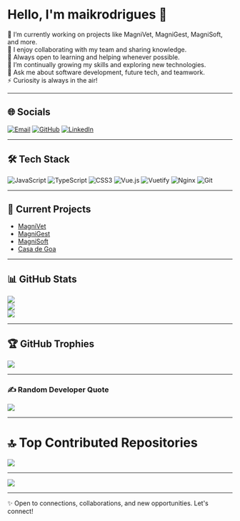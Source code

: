 <!-- Proudly created with GPRM ( https://gprm.itsvg.in ) -->

# Hello, I'm maikrodrigues 👋

🔭 I’m currently working on projects like MagniVet, MagniGest, MagniSoft, and more.  
👯 I enjoy collaborating with my team and sharing knowledge.  
🤝 Always open to learning and helping whenever possible.  
🌱 I’m continually growing my skills and exploring new technologies.  
💬 Ask me about software development, future tech, and teamwork.  
⚡ Curiosity is always in the air!

---

## 🌐 Socials

[![Email](https://img.shields.io/badge/Email-D14836?logo=gmail&logoColor=white)](mailto:maik_rr@hotmail.com)  [![GitHub](https://img.shields.io/badge/GitHub-181717?logo=github&logoColor=white)](https://github.com/maikrodrigues)  [![LinkedIn](https://img.shields.io/badge/LinkedIn-0A66C2?logo=linkedin&logoColor=white)](https://www.linkedin.com/in/maikrodrigues)

---

## 🛠️ Tech Stack

![JavaScript](https://img.shields.io/badge/javascript-%23323330.svg?style=for-the-badge&logo=javascript&logoColor=%23F7DF1E)  ![TypeScript](https://img.shields.io/badge/typescript-%23007ACC.svg?style=for-the-badge&logo=typescript&logoColor=white)  ![CSS3](https://img.shields.io/badge/css3-%231572B6.svg?style=for-the-badge&logo=css3&logoColor=white)  ![Vue.js](https://img.shields.io/badge/vue.js-%2335495e.svg?style=for-the-badge&logo=vuedotjs&logoColor=%234FC08D)  ![Vuetify](https://img.shields.io/badge/Vuetify-1867C0?style=for-the-badge&logo=vuetify&logoColor=AEDDFF)  ![Nginx](https://img.shields.io/badge/nginx-%23009639.svg?style=for-the-badge&logo=nginx&logoColor=white)  ![Git](https://img.shields.io/badge/git-%23F05033.svg?style=for-the-badge&logo=git&logoColor=white)  

---

## 🚀 Current Projects

- [MagniVet](https://magnivet.eu)  
- [MagniGest](https://magnigest.eu)  
- [MagniSoft](https://magnisoft.pt)  
- [Casa de Goa](https://casadegoa.org)  

---

## 📊 GitHub Stats

![](https://maikrodrigues-stats.vercel.app/api?username=maikrodrigues&theme=dark&hide_border=false&include_all_commits=true&count_private=true)  
![](https://maikrodrigues-stats.vercel.app/?user=maikrodrigues&theme=dark&hide_border=false)  
![](https://maikrodrigues-stats.vercel.app/api/top-langs/?username=maikrodrigues&theme=dark&hide_border=false&include_all_commits=true&count_private=true&layout=compact)

---

## 🏆 GitHub Trophies

![](https://maikrodrigues-trophy.vercel.app/?username=maikrodrigues&theme=radical&no-frame=false&no-bg=true&margin-w=4)

---

### ✍️ Random Developer Quote

![](https://quotes-github-readme.vercel.app/api?type=horizontal&theme=radical)

---

# 🔝 Top Contributed Repositories

![](https://maikrodrigues-stats.vercel.app/api?username=maikrodrigues&limit=5&theme=dark&combine_all_yearly_contributions=true)

---

[![](https://visitcount.itsvg.in/api?id=maikrodrigues&label=Profile%20Views&pretty=true)](https://visitcount.itsvg.in)

---

✨ Open to connections, collaborations, and new opportunities. Let's connect!
